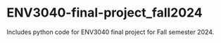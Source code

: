 # ENV3040-final-project_fall2024
Includes python code for ENV3040 final project for Fall semester 2024.
